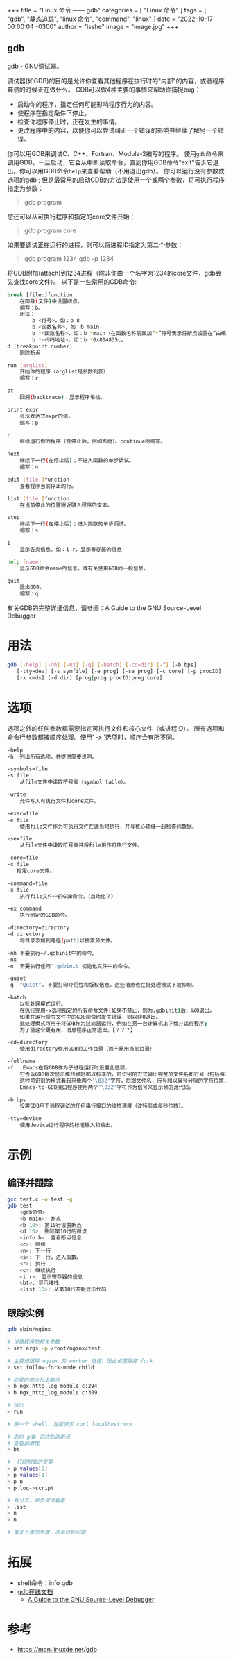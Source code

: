 +++
title = "Linux 命令 —— gdb"
categories = [ "Linux 命令" ]
tags = [ "gdb", "静态追踪", "linux 命令", "command", "linux" ]
date = "2022-10-17 06:00:04 -0300"
author = "isshe"
image = "image.jpg"
+++


gdb
---

gdb - GNU调试器。

调试器(如GDB)的目的是允许你查看其他程序在执行时的"内部"的内容，或者程序奔溃的时候正在做什么。
GDB可以做4种主要的事情来帮助你捕捉bug：
* 启动你的程序，指定任何可能影响程序行为的内容。
* 使程序在指定条件下停止。
* 检查你程序停止时，正在发生的事情。
* 更改程序中的内容，以便你可以尝试纠正一个错误的影响并继续了解另一个错误。

你可以用GDB来调试C、C++、Fortran、Modula-2编写的程序。
使用`gdb`命令来调用GDB。一旦启动，它会从中断读取命令，直到你用GDB命令"exit"告诉它退出。你可以用GDB命令`help`来查看帮助（不用退出gdb）。
你可以运行没有参数或选项的gdb ; 但是最常用的启动GDB的方法是使用一个或两个参数，将可执行程序指定为参数：
> gdb program

您还可以从可执行程序和指定的core文件开始：
> gdb program core

如果要调试正在运行的进程，则可以将进程ID指定为第二个参数：
> gdb program 1234
> gdb -p 1234

将GDB附加(attach)到1234进程（除非你由一个名字为1234的core文件，gdb会先查找core文件）。
以下是一些常用的GDB命令:
```bash
break [file:]function
    在函数(文件)中设置断点。
    缩写：b。
    用法：
        b <行号>，如：b 8
        b <函数名称>，如：b main
        b *<函数名称>，如：b *main（在函数名称前面加“*”符号表示将断点设置在“由编译器生成的prolog代码处”）
        b *<代码地址>，如：b *0x804835c。
d [breakpoint number]
    删除断点

run [arglist]
    开始你的程序（arglist是参数列表）
    缩写：r

bt
    回溯(backtrace)：显示程序堆栈。

print expr
    显示表达式expr的值。
    缩写：p

c
    继续运行你的程序（在停止后，例如断电）。continue的缩写。

next
    继续下一行(在停止后)；不进入函数的单步调试。
    缩写：n

edit [file:]function
    查看程序当前停止的行。

list [file:]function
    在当前停止的位置附近键入程序的文本。

step
    继续下一行(在停止后)；进入函数的单步调试。
    缩写：s

i
    显示各类信息。如：i r，显示寄存器的信息

help [name]
    显示GDB命令name的信息，或有关使用GDB的一般信息。

quit
    退出GDB。
    缩写：q
```
有关GDB的完整详细信息，请参阅：A Guide to the GNU Source-Level Debugger

# 用法
```bash
gdb [-help] [-nh] [-nx] [-q] [-batch] [-cd=dir] [-f] [-b bps]
   [-tty=dev] [-s symfile] [-e prog] [-se prog] [-c core] [-p procID]
   [-x cmds] [-d dir] [prog|prog procID|prog core]
```

# 选项
选项之外的任何参数都需要指定可执行文件和核心文件（或进程ID）。
所有选项和命令行参数都按顺序处理。使用' -x '选项时，顺序会有所不同。

```bash
-help
-h  列出所有选项，并提供简要说明。

-symbols=file
-s file
    从file文件中读取符号表（symbol table）。

-write
    允许写入可执行文件和core文件。

-exec=file
-e file
    使用file文件作为可执行文件在适当时执行，并与核心转储一起检查纯数据。

-se=file
    从file文件中读取符号表并将file用作可执行文件。

-core=file
-c file
   指定core文件。

-command=file
-x file
    执行file文件中的GDB命令。（自动化？）

-ex command
    执行给定的GDB命令。

-directory=directory
-d directory
    将目录添加到路径(path)以搜索源文件。

-nh 不要执行~/.gdbinit中的命令。
-nx
-n  不要执行任何'.gdbinit'初始化文件中的命令。

-quiet
-q  "Quiet". 不要打印介绍性和版权信息。这些消息也在批处理模式下被抑制。

-batch
    以批处理模式运行。
    在执行完用-x选项指定的所有命令文件(如果不禁止，则为.gdbinit)后，以0退出。
    如果在运行命令文件中的GDB命令时发生错误，则以非0退出。
    批处理模式可用于将GDB作为过滤器运行，例如在另一台计算机上下载并运行程序;
    为了使这个更有用，消息程序正常退出。【？？？】

-cd=directory
    使用directory作用GDB的工作目录（而不是用当前目录）

-fullname
-f   Emacs在将GDB作为子进程运行时设置此选项。
    它告诉GDB每次显示堆栈帧时都以标准的，可识别的方式输出完整的文件名和行号（包括每次程序停止时）。
    这种可识别的格式看起来像两个'\032'字符，后跟文件名，行号和以冒号分隔的字符位置，以及换行符。
    Emacs-to-GDB接口程序使用两个'\032'字符作为信号来显示帧的源代码。

-b bps
    设置GDB用于远程调试的任何串行接口的线性速度（波特率或每秒位数）。

-tty=device
    使用device运行程序的标准输入和输出。
```

# 示例
## 编译并跟踪
```bash
gcc test.c -o test -g
gdb test
    <gdb命令>
    <b main>: 断点
    <b 10>: 第10行设置断点
    <d 10>: 删除第10行的断点
    <info b>: 查看断点信息
    <c>: 继续
    <n>: 下一行
    <s>: 下一行，进入函数。
    <r>: 执行
    <c>: 继续执行
    <i r>: 显示寄存器的信息
    <bt>: 显示堆栈
    <list 10>: 从第10行开始显示代码
```

## 跟踪实例

```bash
gdb sbin/nginx

# 设置程序的相关参数
> set args -p /root/nginx/test

# 主要想跟踪 nginx 的 worker 进程，因此设置跟踪 fork
> set follow-fork-mode child

# 必要的地方打上断点
> b ngx_http_log_module.c:294
> b ngx_http_log_module.c:309

# 执行
> run

# 另一个 shell，发送请求 curl localhost:xxx

# 此时 gdb 这边到达断点
# 查看调用栈
> bt

#  打印想看的变量
> p values[0]
> p values[1]
> p n
> p log->script

# 有分叉，单步调试看看
> list
> n
> n

# 重复上面的步骤，逐渐找到问题
```

# 拓展
* shell命令：info gdb
* [gdb在线文档](https://sourceware.org/gdb/current/onlinedocs/gdb/)
    * [A Guide to the GNU Source-Level Debugger](http://mermaja.act.uji.es/docencia/is37/data/gdb.pdf)

# 参考
* https://man.linuxde.net/gdb
